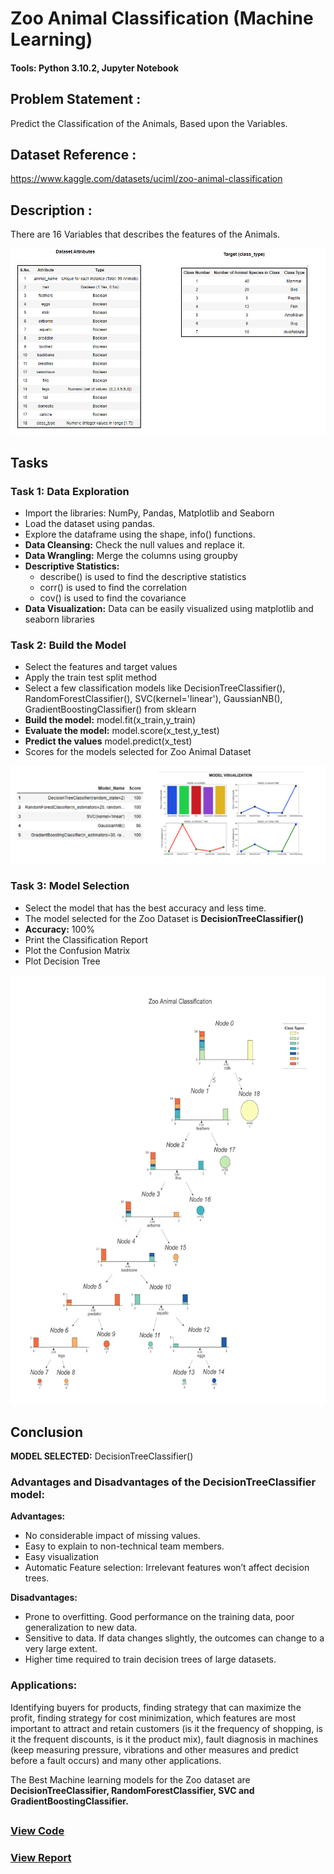 # Zoo Animal Classification (Machine Learning)
#### Tools: Python 3.10.2, Jupyter Notebook
## Problem Statement : 
Predict the Classification of the Animals, Based upon the Variables.
## Dataset Reference : 
https://www.kaggle.com/datasets/uciml/zoo-animal-classification
## Description : 
There are 16 Variables that describes the features of the Animals.


![](https://github.com/xavierina12/Data-Analytics/blob/main/Projects/2.%20Machine%20Learning%20Project/Zoo%20Animal%20Classification%20(Python)/Images/Dataset%20Attributes.png)

## Tasks
### Task 1: Data Exploration
* Import the libraries: NumPy, Pandas, Matplotlib and Seaborn  
* Load the dataset using pandas.
* Explore the dataframe using the shape, info() functions.
* **Data Cleansing:** Check the null values and replace it.
* **Data Wrangling:** Merge the columns using groupby 
* **Descriptive Statistics:**
    * describe() is used to find the descriptive statistics
    * corr() is used to find the correlation
    * cov() is used to find the covariance
* **Data Visualization:** Data can be easily visualized using matplotlib and seaborn libraries

### Task 2: Build the Model
* Select the features and target values
* Apply the train test split method
* Select a few classification models like DecisionTreeClassifier(), RandomForestClassifier(), SVC(kernel='linear'), GaussianNB(), GradientBoostingClassifier() from sklearn
* **Build the model:** model.fit(x_train,y_train)
* **Evaluate the model:** model.score(x_test,y_test)
*  **Predict the values** model.predict(x_test)
* Scores for the models selected for Zoo Animal Dataset

![](https://github.com/xavierina12/Data-Analytics/blob/main/Projects/2.%20Machine%20Learning%20Project/Zoo%20Animal%20Classification%20(Python)/Images/Visuals.png)

### Task 3: Model Selection
* Select the model that has the best accuracy and less time.
* The model selected for the Zoo Dataset is **DecisionTreeClassifier()**
* **Accuracy:** 100%
* Print the Classification Report
* Plot the Confusion Matrix
* Plot Decision Tree 

![](https://github.com/xavierina12/Data-Analytics/blob/main/Projects/2.%20Machine%20Learning%20Project/Zoo%20Animal%20Classification%20(Python)/Images/decision%20tree.png)

## Conclusion
**MODEL SELECTED:** DecisionTreeClassifier()
### Advantages and Disadvantages of the DecisionTreeClassifier model:
**Advantages:**
* No considerable impact of missing values.
* Easy to explain to non-technical team members.
* Easy visualization
* Automatic Feature selection: Irrelevant features won’t affect decision trees.

**Disadvantages:**
* Prone to overfitting. Good performance on the training data, poor generalization to new data.
* Sensitive to data. If data changes slightly, the outcomes can change to a very large extent.
* Higher time required to train decision trees of large datasets.

### Applications:
Identifying buyers for products, finding strategy that can maximize the profit, finding strategy for cost minimization, which features are most important to attract and retain customers (is it the frequency of shopping, is it the frequent discounts, is it the product mix), fault diagnosis in machines (keep measuring pressure, vibrations and other measures and predict before a fault occurs) and many other applications.

The Best Machine learning models for the Zoo dataset are **DecisionTreeClassifier, RandomForestClassifier, SVC and GradientBoostingClassifier.**

##
### [View Code](https://github.com/xavierina12/Data-Analytics/blob/main/Projects/2.%20Machine%20Learning%20Project/Zoo%20Animal%20Classification%20(Python)/Zoo%20Animal%20Classification.ipynb)
### [View Report](https://github.com/xavierina12/Data-Analytics/blob/main/Projects/2.%20Machine%20Learning%20Project/Zoo%20Animal%20Classification%20(Python)/Report.pdf) 




